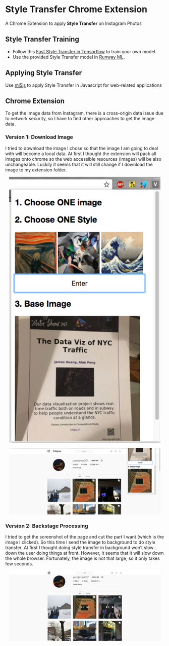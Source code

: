 # Style Transfer Chrome Extension
A Chrome Extension to apply **Style Transfer** on Instagram Photos

## Style Transfer Training
* Follow this [Fast Style Transfer in Tensorflow](https://github.com/lengstrom/fast-style-transfer) to train your own model.
* Use the provided Style Transfer model in [Runway ML](https://runwayml.com/).

## Applying Style Transfer
Use [ml5js](https://ml5js.org/) to apply Style Transfer in Javascript for web-related applications

## Chrome Extension
To get the image data from Instagram, there is a cross-origin data issue due to network security, so I have to find other approaches to get the image data.

### Version 1: Download Image
I tried to download the image I chose so that the image I am going to deal with will become a local data. At first I thought the extension will pack all images onto chrome so the web accessible resources (images) will be also unchangeable. Luckily it seems that it will still change if I download the image to my extension folder.

<p align="center">
	<img src="./readme/extension.png" width="480">
</p>
<p align="center">
	<img src="./readme/result_1.png" width="480">
</p>

### Version 2: Backstage Processing
I tried to get the screenshot of the page and cut the part I want (which is the image I clicked). So this time I send the image to background to do style transfer. At first I thought doing style transfer in background won’t slow down the user doing things at front. However, it seems that it will slow down the whole browser. Fortunately, the image is not that large, so it only takes few seconds. 

<p align="center">
	<img src="./readme/result_2.png" width="480">
</p>
